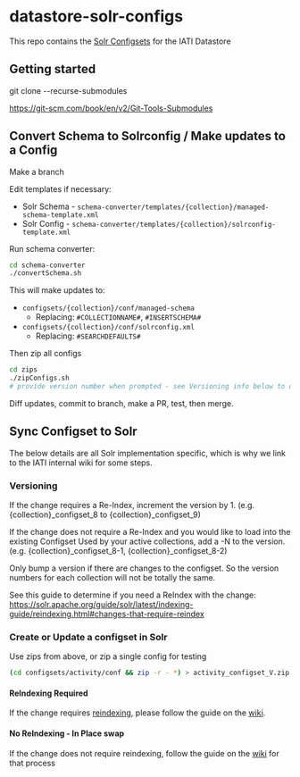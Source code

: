 # datastore-solr-configs

This repo contains the [Solr Configsets](https://solr.apache.org/guide/solr/latest/configuration-guide/config-sets.html) for the IATI Datastore

## Getting started

git clone <url> --recurse-submodules

https://git-scm.com/book/en/v2/Git-Tools-Submodules

## Convert Schema to Solrconfig / Make updates to a Config

Make a branch

Edit templates if necessary:

- Solr Schema - `schema-converter/templates/{collection}/managed-schema-template.xml`
- Solr Config - `schema-converter/templates/{collection}/solrconfig-template.xml`

Run schema converter:

```bash
cd schema-converter
./convertSchema.sh
```

This will make updates to:

- `configsets/{collection}/conf/managed-schema`
  - Replacing: `#COLLECTIONNAME#`, `#INSERTSCHEMA#`
- `configsets/{collection}/conf/solrconfig.xml`
  - Replacing: `#SEARCHDEFAULTS#`

Then zip all configs

```bash
cd zips
./zipConfigs.sh
# provide version number when prompted - see Versioning info below to decide how to version
```

Diff updates, commit to branch, make a PR, test, then merge.

## Sync Configset to Solr

The below details are all Solr implementation specific, which is why we link to the IATI internal wiki for some steps.

### Versioning

If the change requires a Re-Index, increment the version by 1. (e.g. {collection}_configset_8 to {collection}_configset_9)

If the change does not require a Re-Index and you would like to load into the existing Configset Used by your active collections, add a -N to the version. (e.g. {collection}_configset_8-1, {collection}_configset_8-2)

Only bump a version if there are changes to the configset. So the version numbers for each collection will not be totally the same.

See this guide to determine if you need a ReIndex with the change: https://solr.apache.org/guide/solr/latest/indexing-guide/reindexing.html#changes-that-require-reindex

### Create or Update a configset in Solr

Use zips from above, or zip a single config for testing

```bash
(cd configsets/activity/conf && zip -r - *) > activity_configset_V.zip
```

#### ReIndexing Required

If the change requires [reindexing](https://solr.apache.org/guide/solr/latest/indexing-guide/reindexing.html), please follow the guide on the [wiki](https://github.com/IATI/IATI-Internal-Wiki/blob/main/IATI-Unified-Infra/Solr.md).


#### No ReIndexing - In Place swap

If the change does not require reindexing, follow the guide on the [wiki](https://github.com/IATI/IATI-Internal-Wiki/blob/main/IATI-Unified-Infra/Solr.md#updating-solr-config-in-place-no-re-indexing-required) for that process
